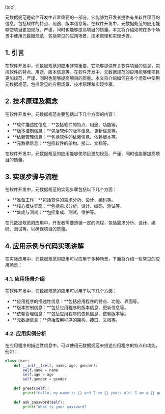 
[toc]                    
                
                
元数据规范是软件开发中非常重要的一部分，它能够为开发者提供有关软件项目的信息，包括软件的特点、用途、版本信息等。在软件开发中，元数据规范的应用能够使项目更加规范、严谨，同时也能够提高项目的质量。本文将介绍如何在多个场景中使用元数据规范，包括常见的应用场景、技术原理和实现步骤。

## 1. 引言

在软件开发中，元数据规范的应用非常重要。它能够提供有关软件项目的信息，包括软件的特点、用途、版本信息等。在软件开发中，元数据规范的应用能够使项目更加规范、严谨，同时也能够提高项目的质量。本文将介绍如何在多个场景中使用元数据规范，包括常见的应用场景、技术原理和实现步骤。

## 2. 技术原理及概念

在软件开发中，元数据规范主要包括以下几个方面的内容：

- **软件描述性信息：**包括软件的特点、用途、功能等。
- **版本控制信息：**包括软件的版本信息、更新信息等。
- **依赖管理信息：**包括软件的依赖信息、依赖版本等。
- **元数据信息：**包括软件的架构、接口、文档等。

在软件开发中，元数据规范的应用能够使项目更加规范、严谨，同时也能够提高项目的质量。

## 3. 实现步骤与流程

在软件开发中，元数据规范的实现步骤包括以下几个方面：

- **准备工作：**包括软件的需求分析、设计、编码等。
- **核心模块实现：**包括需求分析、设计、编码、测试等。
- **集成与测试：**包括集成、测试、维护等。

在元数据规范的应用中，开发者需要遵循一定的流程，包括需求分析、设计、编码、测试等，以确保项目的质量。

## 4. 应用示例与代码实现讲解

在实际应用中，元数据规范的应用可以应用于多种场景，下面将介绍一些常见的应用场景：

### 4.1. 应用场景介绍

在软件开发中，元数据规范的应用可以用于以下几个方面：

- **应用程序的描述性信息：**包括应用程序的特点、功能、界面等。
- **版本控制信息：**包括应用程序的版本信息、更新信息等。
- **依赖管理信息：**包括应用程序的依赖信息、依赖版本等。
- **元数据信息：**包括应用程序的架构、接口、文档等。

### 4.2. 应用实例分析

在应用程序的描述性信息中，可以使用元数据规范来描述应用程序的特点和功能，例如：

```python
class User:
    def __init__(self, name, age, gender):
        self.name = name
        self.age = age
        self.gender = gender
        
    def greet(self):
        print("Hello, my name is {} and I am {} years old. I am a {} gender.".format(self.name, self.age, self.gender, self.gender))
    
    def ask_password(self):
        print("What is your password?

